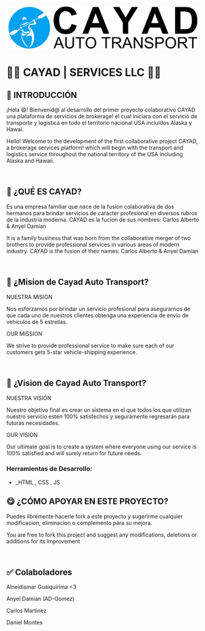 ![Cayad Services](./img/logo-cayad.webp)

# **🧑‍💻 CAYAD | SERVICES LLC 👩‍💻**

## **📌 INTRODUCCIÓN**

¡Hola 😄! Bienvenid@ al desarrollo del primer proyecto colaborativo CAYAD una plataforma de servicios de brokerage! el cual iniciara con el servicio de transporte y logistica en todo el territorio nacional USA incluidos Alaska y Hawai.

Hello! Welcome to the development of the first collaborative project CAYAD, a brokerage services platform! which will begin with the transport and logistics service throughout the national territory of the USA including Alaska and Hawaii.

</br >

## **🔎 ¿QUÉ ES CAYAD?**

Es una empresa familiar que nace de la fusion colaborativa de dos hermanos para brindar servicios de caracter profesional en diversos rubros de la industria moderna. CAYAD es la fucion de sus nombres: Carlos Alberto & Anyel Damian

It is a family business that was born from the collaborative merger of two brothers to provide professional services in various areas of modern industry. CAYAD is the fusion of their names: Carlos Alberto & Anyel Damian

</br >

## **📖 ¿Mision de Cayad Auto Transport?**

NUESTRA MISION

Nos esforzamos por brindar un servicio profesional para asegurarnos de que cada uno de nuestros clientes obtenga una experiencia de envío de vehículos de 5 estrellas.

OUR MISSION

We strive to provide professional service to make sure each of our customers gets 5-star vehicle-shipping experience.

</br >

## **📖 ¿Vision de Cayad Auto Transport?**

NUESTRA VISIÓN

Nuestro objetivo final es crear un sistema en el que todos los que utilizan nuestro servicio estén 100% satisfechos y seguramente regresarán para futuras necesidades.

OUR VISION

Our ultimate goal is to create a system where everyone using our service is 100% satisfied and will surely return for future needs.

### Herramientas de Desarrollo:

- _HTML , CSS , JS


## **😋 ¿CÓMO APOYAR EN ESTE PROYECTO?**

Puedes libremente hacerle fork a este proyecto y sugerirme cualquier modificacion, eliminacion o complemento para su mejora.

You are free to fork this project and suggest any modifications, deletions or additions for its improvement

</br>

## **✅ Colaboladores**

Alneidismar Guaiquirima <3

Anyel Damian (AD-Gomez)

Carlos Martinez

Daniel Montes
